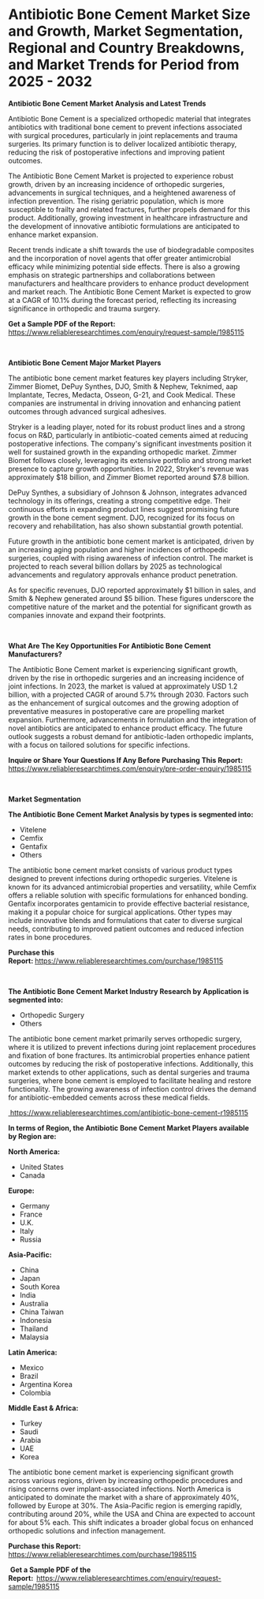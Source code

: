 <p><h1>Antibiotic Bone Cement Market Size and Growth, Market Segmentation, Regional and Country Breakdowns, and Market Trends for Period from 2025 -  2032</h1></p><p><strong>Antibiotic Bone Cement Market Analysis and Latest Trends</strong></p>
<p><p>Antibiotic Bone Cement is a specialized orthopedic material that integrates antibiotics with traditional bone cement to prevent infections associated with surgical procedures, particularly in joint replacements and trauma surgeries. Its primary function is to deliver localized antibiotic therapy, reducing the risk of postoperative infections and improving patient outcomes.</p><p>The Antibiotic Bone Cement Market is projected to experience robust growth, driven by an increasing incidence of orthopedic surgeries, advancements in surgical techniques, and a heightened awareness of infection prevention. The rising geriatric population, which is more susceptible to frailty and related fractures, further propels demand for this product. Additionally, growing investment in healthcare infrastructure and the development of innovative antibiotic formulations are anticipated to enhance market expansion.</p><p>Recent trends indicate a shift towards the use of biodegradable composites and the incorporation of novel agents that offer greater antimicrobial efficacy while minimizing potential side effects. There is also a growing emphasis on strategic partnerships and collaborations between manufacturers and healthcare providers to enhance product development and market reach. The Antibiotic Bone Cement Market is expected to grow at a CAGR of 10.1% during the forecast period, reflecting its increasing significance in orthopedic and trauma surgery.</p></p>
<p><strong>Get a Sample PDF of the Report:&nbsp;</strong> <a href="https://www.reliableresearchtimes.com/enquiry/request-sample/1985115?utm_campaign=2219&utm_medium=2&utm_source=Github&utm_content=ia&utm_term=13042025&utm_id=antibiotic-bone-cement">https://www.reliableresearchtimes.com/enquiry/request-sample/1985115</a></p>
<p>&nbsp;</p>
<p><strong>Antibiotic Bone Cement Major Market Players</strong></p>
<p><p>The antibiotic bone cement market features key players including Stryker, Zimmer Biomet, DePuy Synthes, DJO, Smith & Nephew, Teknimed, aap Implantate, Tecres, Medacta, Osseon, G-21, and Cook Medical. These companies are instrumental in driving innovation and enhancing patient outcomes through advanced surgical adhesives.</p><p>Stryker is a leading player, noted for its robust product lines and a strong focus on R&D, particularly in antibiotic-coated cements aimed at reducing postoperative infections. The company's significant investments position it well for sustained growth in the expanding orthopedic market. Zimmer Biomet follows closely, leveraging its extensive portfolio and strong market presence to capture growth opportunities. In 2022, Stryker's revenue was approximately $18 billion, and Zimmer Biomet reported around $7.8 billion.</p><p>DePuy Synthes, a subsidiary of Johnson & Johnson, integrates advanced technology in its offerings, creating a strong competitive edge. Their continuous efforts in expanding product lines suggest promising future growth in the bone cement segment. DJO, recognized for its focus on recovery and rehabilitation, has also shown substantial growth potential.</p><p>Future growth in the antibiotic bone cement market is anticipated, driven by an increasing aging population and higher incidences of orthopedic surgeries, coupled with rising awareness of infection control. The market is projected to reach several billion dollars by 2025 as technological advancements and regulatory approvals enhance product penetration.</p><p>As for specific revenues, DJO reported approximately $1 billion in sales, and Smith & Nephew generated around $5 billion. These figures underscore the competitive nature of the market and the potential for significant growth as companies innovate and expand their footprints.</p></p>
<p>&nbsp;</p>
<p><strong>What Are The Key Opportunities For Antibiotic Bone Cement Manufacturers?</strong></p>
<p><p>The Antibiotic Bone Cement market is experiencing significant growth, driven by the rise in orthopedic surgeries and an increasing incidence of joint infections. In 2023, the market is valued at approximately USD 1.2 billion, with a projected CAGR of around 5.7% through 2030. Factors such as the enhancement of surgical outcomes and the growing adoption of preventative measures in postoperative care are propelling market expansion. Furthermore, advancements in formulation and the integration of novel antibiotics are anticipated to enhance product efficacy. The future outlook suggests a robust demand for antibiotic-laden orthopedic implants, with a focus on tailored solutions for specific infections.</p></p>
<p><strong>Inquire or Share Your Questions If Any Before Purchasing This Report:</strong> <a href="https://www.reliableresearchtimes.com/enquiry/pre-order-enquiry/1985115?utm_campaign=2219&utm_medium=2&utm_source=Github&utm_content=ia&utm_term=13042025&utm_id=antibiotic-bone-cement">https://www.reliableresearchtimes.com/enquiry/pre-order-enquiry/1985115</a></p>
<p>&nbsp;</p>
<p><strong>Market Segmentation</strong></p>
<p><strong>The Antibiotic Bone Cement Market Analysis by types is segmented into:</strong></p>
<p><ul><li>Vitelene</li><li>Cemfix</li><li>Gentafix</li><li>Others</li></ul></p>
<p><p>The antibiotic bone cement market consists of various product types designed to prevent infections during orthopedic surgeries. Vitelene is known for its advanced antimicrobial properties and versatility, while Cemfix offers a reliable solution with specific formulations for enhanced bonding. Gentafix incorporates gentamicin to provide effective bacterial resistance, making it a popular choice for surgical applications. Other types may include innovative blends and formulations that cater to diverse surgical needs, contributing to improved patient outcomes and reduced infection rates in bone procedures.</p></p>
<p><strong>Purchase this Report:&nbsp;</strong><a href="https://www.reliableresearchtimes.com/purchase/1985115?utm_campaign=2219&utm_medium=2&utm_source=Github&utm_content=ia&utm_term=13042025&utm_id=antibiotic-bone-cement">https://www.reliableresearchtimes.com/purchase/1985115</a></p>
<p>&nbsp;</p>
<p><strong>The Antibiotic Bone Cement Market Industry Research by Application is segmented into:</strong></p>
<p><ul><li>Orthopedic Surgery</li><li>Others</li></ul></p>
<p><p>The antibiotic bone cement market primarily serves orthopedic surgery, where it is utilized to prevent infections during joint replacement procedures and fixation of bone fractures. Its antimicrobial properties enhance patient outcomes by reducing the risk of postoperative infections. Additionally, this market extends to other applications, such as dental surgeries and trauma surgeries, where bone cement is employed to facilitate healing and restore functionality. The growing awareness of infection control drives the demand for antibiotic-embedded cements across these medical fields.</p></p>
<p><a href="https://www.reliableresearchtimes.com/antibiotic-bone-cement-r1985115?utm_campaign=2219&utm_medium=2&utm_source=Github&utm_content=ia&utm_term=13042025&utm_id=antibiotic-bone-cement">&nbsp;https://www.reliableresearchtimes.com/antibiotic-bone-cement-r1985115</a></p>
<p><strong>In terms of Region, the Antibiotic Bone Cement Market Players available by Region are:</strong></p>
<p>
    <p> <strong> North America: </strong>
        <ul>
            <li>United States</li>
            <li>Canada</li>
        </ul>
        </p> 
    <p> <strong> Europe: </strong>
        <ul>
            <li>Germany</li>
            <li>France</li>
            <li>U.K.</li>
            <li>Italy</li>
            <li>Russia</li>
        </ul>
        </p> 
    <p> <strong> Asia-Pacific: </strong>
        <ul>
            <li>China</li>
            <li>Japan</li>
            <li>South Korea</li>
            <li>India</li>
            <li>Australia</li>
            <li>China Taiwan</li>
            <li>Indonesia</li>
            <li>Thailand</li>
            <li>Malaysia</li>
        </ul>
        </p> 
    <p> <strong> Latin America: </strong>
        <ul>
            <li>Mexico</li>
            <li>Brazil</li>
            <li>Argentina Korea</li>
            <li>Colombia</li>
        </ul>
        </p> 
    <p> <strong> Middle East & Africa: </strong>
        <ul>
            <li>Turkey</li>
            <li>Saudi</li>
            <li>Arabia</li>
            <li>UAE</li>
            <li>Korea</li>
        </ul>
    </p>
    </p>
<p><p>The antibiotic bone cement market is experiencing significant growth across various regions, driven by increasing orthopedic procedures and rising concerns over implant-associated infections. North America is anticipated to dominate the market with a share of approximately 40%, followed by Europe at 30%. The Asia-Pacific region is emerging rapidly, contributing around 20%, while the USA and China are expected to account for about 5% each. This shift indicates a broader global focus on enhanced orthopedic solutions and infection management.</p></p>
<p><strong>Purchase this Report: </strong><a href="https://www.reliableresearchtimes.com/purchase/1985115?utm_campaign=2219&utm_medium=2&utm_source=Github&utm_content=ia&utm_term=13042025&utm_id=antibiotic-bone-cement">https://www.reliableresearchtimes.com/purchase/1985115</a></p>
<p>&nbsp;<strong>Get a Sample PDF of the Report:&nbsp;&nbsp;</strong><a href="https://www.reliableresearchtimes.com/enquiry/request-sample/1985115?utm_campaign=2219&utm_medium=2&utm_source=Github&utm_content=ia&utm_term=13042025&utm_id=antibiotic-bone-cement">https://www.reliableresearchtimes.com/enquiry/request-sample/1985115</a></p>
<p><strong></strong></p>
<p><p></p><p></p><p></p></p>